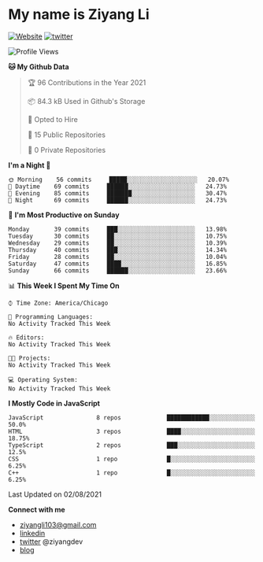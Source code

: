 # My name is Ziyang Li
[![Website](https://img.shields.io/website?down_color=red&down_message=offline&up_color=success&up_message=online&url=https%3A%2F%2Fziyang.dev)](https://ziyang.dev)
[![twitter](https://img.shields.io/badge/twitter-%40ziyangdev-blue?style=social&logo=twitter)](https://twitter.com/ziyangdev)

<!--START_SECTION:waka-->
![Profile Views](http://img.shields.io/badge/Profile%20Views-0-blue)

**🐱 My Github Data** 

> 🏆 96 Contributions in the Year 2021
 > 
> 📦 84.3 kB Used in Github's Storage 
 > 
> 💼 Opted to Hire
 > 
> 📜 15 Public Repositories 
 > 
> 🔑 0 Private Repositories  
 > 
**I'm a Night 🦉** 

```text
🌞 Morning    56 commits     █████░░░░░░░░░░░░░░░░░░░░   20.07% 
🌆 Daytime    69 commits     ██████░░░░░░░░░░░░░░░░░░░   24.73% 
🌃 Evening    85 commits     ███████░░░░░░░░░░░░░░░░░░   30.47% 
🌙 Night      69 commits     ██████░░░░░░░░░░░░░░░░░░░   24.73%

```
📅 **I'm Most Productive on Sunday** 

```text
Monday       39 commits     ███░░░░░░░░░░░░░░░░░░░░░░   13.98% 
Tuesday      30 commits     ██░░░░░░░░░░░░░░░░░░░░░░░   10.75% 
Wednesday    29 commits     ██░░░░░░░░░░░░░░░░░░░░░░░   10.39% 
Thursday     40 commits     ███░░░░░░░░░░░░░░░░░░░░░░   14.34% 
Friday       28 commits     ██░░░░░░░░░░░░░░░░░░░░░░░   10.04% 
Saturday     47 commits     ████░░░░░░░░░░░░░░░░░░░░░   16.85% 
Sunday       66 commits     ██████░░░░░░░░░░░░░░░░░░░   23.66%

```


📊 **This Week I Spent My Time On** 

```text
⌚︎ Time Zone: America/Chicago

💬 Programming Languages: 
No Activity Tracked This Week

🔥 Editors: 
No Activity Tracked This Week

🐱‍💻 Projects: 
No Activity Tracked This Week

💻 Operating System: 
No Activity Tracked This Week

```

**I Mostly Code in JavaScript** 

```text
JavaScript               8 repos             ████████████░░░░░░░░░░░░░   50.0% 
HTML                     3 repos             ████░░░░░░░░░░░░░░░░░░░░░   18.75% 
TypeScript               2 repos             ███░░░░░░░░░░░░░░░░░░░░░░   12.5% 
CSS                      1 repo              █░░░░░░░░░░░░░░░░░░░░░░░░   6.25% 
C++                      1 repo              █░░░░░░░░░░░░░░░░░░░░░░░░   6.25%

```



 Last Updated on 02/08/2021
<!--END_SECTION:waka-->

**Connect with me**
- ziyangli103@gmail.com
- [linkedin](https://www.linkedin.com/in/ziyangg/)
- [twitter](https://twitter.com/ziyangdev) @ziyangdev
- [blog](https://ziyangll.github.io/blog/)
